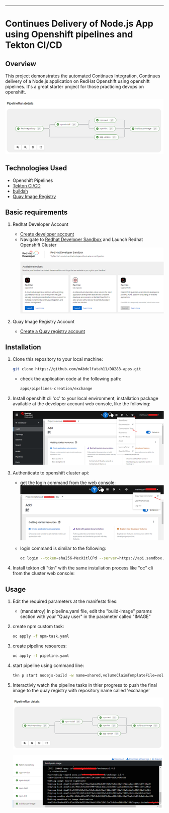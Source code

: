 

---

# Continues Delivery of Node.js App using Openshift pipelines and Tekton CI/CD

## Overview

This project demonstrates the automated Continues Integration, Continues delivery of a Node.js application on RedHat Openshift using openshift pipelines. It's a great starter project for those practicing devops on openshift.
  
  ![pipeline](./screens/pipeline.png)


## Technologies Used

- Openshift Pipelines
- [Tekton CI/CD](https://tekton.dev/)
- [buildah](https://buildah.io/)
- [Quay Image Registry](https://quay.io/)

## Basic requirements

1. Redhat Developer Account

    - [Create developer account](https://developers.redhat.com/register)
    - Navigate to [Redhat Developer Sandbox](https://console.redhat.com/openshift/sandbox) and Launch Redhat Openshift Cluster
     ![dev sandbox](./screens/dev-sandbox.png)

2. Quay Image Registry Account

    - [Create a Quay registry account](https://quay.io/repository/)


## Installation

1. Clone this repository to your local machine:

     ```bash
     git clone https://github.com/mAbdelfatah11/DO288-apps.git
     ```

    - check the application code at the following path:
  
      ```bash
      apps/pipelines-creation/exchange
      ```

2. Install openshift cli 'oc' to your local environment, installation package available at the developer account web console, like the following:

     ![oc utility](./screens/oc.png)

3. Authenticate to openshift cluster api:
   
     - get the login command from the web console:
       ![oc login](./screens/oc-login.png)

     - login command is similar to the following:
   
         ```bash
         oc login --token=sha256~MecXitlCPd --server=https://api.sandbox.p1.openshiftapps.com:6443
         ```
4. Install tekton cli "tkn" with the same installation process like "oc" cli from the cluster web console:


## Usage

1. Edit the required parameters at the manifests files:
   
   - (mandatroy) In pipeline.yaml file, edit the "build-image" params section with your "Quay user" in the parameter called "IMAGE"

2. create npm custom task:

   ```bash
   oc apply -f npm-task.yaml
   ```

2. create pipeline resources:

   ```bash
   oc apply -f pipeline.yaml
   ```
3. start pipeline using command line:

   ```bash
   tkn p start nodejs-build -w name=shared,volumeClaimTemplateFile=volume-template.yaml
   ```

4. Interactivly watch the pipeline tasks in thier progress to push the final image to the quay registry with repository name called 'exchange'
    
     ![pipeline](./screens/pipeline.png)

     ![logs](./screens/logs.png)
